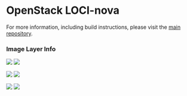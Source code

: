 # OpenStack LOCI-nova

For more information, including build instructions, please visit the [main repository](https://github.com/openstack/loci).

### Image Layer Info
[![](https://images.microbadger.com/badges/version/yaodu/nova:latest.svg)](https://microbadger.com/images/yaodu/nova:latest "yaodu/nova:latest") [![](https://images.microbadger.com/badges/image/yaodu/nova:latest.svg)](https://microbadger.com/images/yaodu/nova:latest "yaodu/nova:latest")

[![](https://images.microbadger.com/badges/version/yaodu/nova:ubuntu.svg)](https://microbadger.com/images/yaodu/nova:ubuntu "yaodu/nova:ubuntu") [![](https://images.microbadger.com/badges/image/yaodu/nova:ubuntu.svg)](https://microbadger.com/images/yaodu/nova:ubuntu "yaodu/nova:ubuntu")

[![](https://images.microbadger.com/badges/version/yaodu/nova:centos.svg)](https://microbadger.com/images/yaodu/nova:centos "yaodu/nova:centos") [![](https://images.microbadger.com/badges/image/yaodu/nova:centos.svg)](https://microbadger.com/images/yaodu/nova:centos "yaodu/nova:centos")
